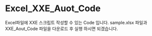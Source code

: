 # Excel_XXE_Auot_Code

Excel파일에 XXE 스크립트 작성할 수 있는 Code 입니다. 
sample.xlsx 파일과 XXE_Aout_Code 파일을 다운로드 후 실행 하시면 되겠습니다. 

